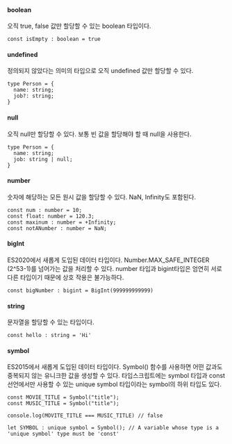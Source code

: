 #### boolean
 오직 true, false 값만 할당할 수 있는 boolean 타입이다.
 ```
 const isEmpty : boolean = true
```

#### undefined
정의되지 않았다는 의미의 타입으로 오직 undefined 값만 할당할 수 있다.
```
type Person = {
  name: string;
  job?: string;
}
```

#### null
오직 null만 할당할 수 있다. 보통 빈 값을 할당해야 할 때 null을 사용한다.
```
type Person = {
  name: string;
  job: string | null;
}
```

#### number
숫자에 해당하는 모든 원시 값을 할당할 수 있다. NaN, Infinity도 포함된다.
```
const num : number = 10;
const float: number = 120.3;
const maxinum : number = +Infinity;
const notANumber : number = NaN;
```

#### bigInt
ES2020에서 새롭게 도입된 데이터 타입이다.  Number.MAX_SAFE_INTEGER (2^53-1)를 넘어가는 값을 처리할 수 있다.
number 타입과 bigint타입은 엄연히 서로 다른 타입이기 때문에 상호 작용은 불가능하다.
```
const bigNumber : bigint = BigInt(999999999999)
```

#### string
문자열을 할당할 수 있는 타입이다.
```
const hello : string = 'Hi'
```

#### symbol
ES2015에서 새롭게 도입된 데이터 타입이다. Symbol() 함수를 사용하면 어떤 값과도 중복되지 않는 유니크한 값을 생성할 수 있다.
타입스크립트에는 symbol 타입과 const 선언에서만 사용할 수 있는 unique symbol 타입이라는 symbol의 하위 타입도 있다.
```
const MOVIE_TITLE = Symbol("title");
const MUSIC_TITLE = Symbol("title");

console.log(MOVITE_TITLE === MUSIC_TITLE) // false

let SYMBOL : unique symbol = Symbol(); // A variable whose type is a 'unique symbol' type must be 'const'
```
